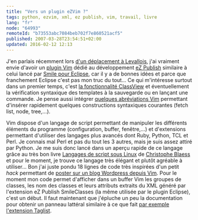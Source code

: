 ```yaml
---
title: "Vers un plugin eZVim ?"
tags: python, ezvim, xml, ez publish, vim, travail, livre
lang: "fr"
node: "64993"
remoteId: "b73553abc7084beb702f7e860521acf5"
published: 2007-03-28T23:54:51+02:00
updated: 2016-02-12 12:13
---
```

 
J'en parlais récemment lors [d'un déplacement à
Levallois](/post/en-direct-de-levallois-perret), j'ai vraiment envie d'avoir un
[plugin Vim](http://www.vim.org/scripts/index.php) dédié au développement [eZ
Publish]() similaire à celui lancé par [Smile pour
Eclipse](http://smile-ez-plugin.sourceforge.net/), car il y a de bonnes idées et
parce que franchement Eclipse c'est pas mon truc du tout… Ce qui m'intéresse
surtout dans un premier temps, c'est [la fonctionnalité
ClassView](http://smile-ez-plugin.sourceforge.net/screen1.jpg) et éventuellement
la vérification syntaxique des templates à la sauvegarde ou en lançant une
commande. Je pense aussi intégrer [quelques abréviations
Vim](http://vimdoc.sourceforge.net/htmldoc/map.html#Abbreviations) permettant
d'insérer rapidement quelques constructions syntaxiques courantes (fetch list,
node, tree,…).

 
Vim dispose d'un langage de script permettant de manipuler les différents
éléments du programme (configuration, buffer, fenêtre,…) et d'extensions
permettant d'utiliser des langages plus avancés dont Ruby, Python, TCL et Perl.
Je connais mal Perl et pas du tout les 3 autres, mais je suis assez attiré par
Python. Je me suis donc lancé dans un aperçu rapide de ce langage grâce au très
bon livre [Langages de script sous
Linux](http://www.blaess.fr/christophe/livres/scripts-sous-linux/) de
[Christophe Blaess](http://www.blaess.fr/christophe/presentation/) et pour le
moment, je trouve ce langage très élégant et plutôt agréable à utiliser… Bon
j'ai juste pondu 18 lignes de code très inspirées d'un petit *hack* permettant
de [poster sur un blog Wordpress depuis
Vim](http://coopblue.com/blog/2006/06/posting-to-wordpress-from-vim-with-tags-and-markdown/).
Pour le moment mon code permet d'afficher dans un buffer Vim les groupes de
classes, les nom des classes et leurs attributs extraits du XML généré par
l'extension eZ Publish SmileClasses (la même utilisée par le plugin Eclipse),
c'est un début. Il faut maintenant que j'épluche un peu la documentation pour
obtenir un panneau lattéral similaire à ce que fait [par exemple l'extension
Taglist](http://vim-taglist.sourceforge.net/images/taglist_c.gif).


